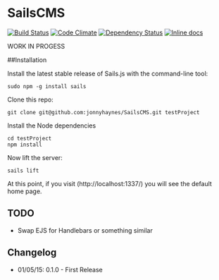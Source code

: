 # SailsCMS
[![Build Status](https://travis-ci.org/jonnyhaynes/SailsCMS.svg)](https://travis-ci.org/jonnyhaynes/SailsCMS) [![Code Climate](https://codeclimate.com/github/jonnyhaynes/SailsCMS/badges/gpa.svg)](https://codeclimate.com/github/jonnyhaynes/SailsCMS) [![Dependency Status](https://david-dm.org/jonnyhaynes/SailsCMS.svg)](https://david-dm.org/jonnyhaynes/SailsCMS) [![Inline docs](http://inch-ci.org/github/jonnyhaynes/SailsCMS.svg?branch=master)](http://inch-ci.org/github/jonnyhaynes/SailsCMS)

WORK IN PROGESS

##Installation

Install the latest stable release of Sails.js with the command-line tool:
```
sudo npm -g install sails
```

Clone this repo:
```
git clone git@github.com:jonnyhaynes/SailsCMS.git testProject
```

Install the Node dependencies
```
cd testProject
npm install
```

Now lift the server:
```
sails lift
```

At this point, if you visit (http://localhost:1337/) you will see the default home page.

## TODO
* Swap EJS for Handlebars or something similar

## Changelog
* 01/05/15: 0.1.0 - First Release
